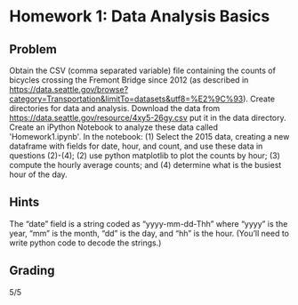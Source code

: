 # Homework 1: Data Analysis Basics


## Problem
Obtain the CSV (comma separated variable) file containing the counts of bicycles crossing the Fremont Bridge since 2012 (as described in https://data.seattle.gov/browse?category=Transportation&limitTo=datasets&utf8=%E2%9C%93). Create directories for data and analysis. Download the data from https://data.seattle.gov/resource/4xy5-26gy.csv put it in the data directory. Create an iPython Notebook to analyze these data called 'Homework1.ipynb'. In the notebook: (1) Select the 2015 data, creating a new dataframe with fields for date, hour, and count, and use these data in questions (2)-(4); (2) use python matplotlib to plot the counts by hour;  (3) compute the hourly average counts; and (4) determine what is the busiest hour of the day. 

## Hints
The “date” field is a string coded as “yyyy-mm-dd-Thh” where “yyyy” is the year, “mm” is the month, “dd” is the day, and “hh” is the hour. (You’ll need to write python code to decode the strings.)

## Grading
5/5
